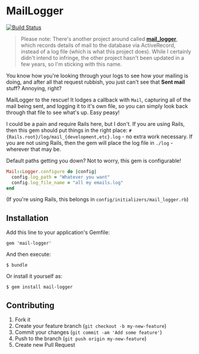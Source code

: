 # MailLogger

[![Build Status](https://travis-ci.org/joshmcarthur/mail_logger.png?branch=master)](https://travis-ci.org/joshmcarthur/mail_logger)

> Please note: There's another project around called [**mail_logger**](https://rubygems.org/gems/mail_logger), which records details of mail to the database via ActiveRecord, instead of a log file (which is what this project does). While I certainly didn't intend to infringe, the other project hasn't been updated in a few years, so I'm sticking with this name.

You know how you're looking through your logs to see how your mailing is doing, and after all that request rubbish, you just can't see that **Sent mail** stuff? Annoying, right?

MailLogger to the rescue! It lodges a callback with `Mail`, capturing all of the mail being sent, and logging it to it's own file, so you can simply look back through that file to see what's up. Easy peasy!

I could be a pain and require Rails here, but I don't. If you are using Rails, then this gem should put things in the right place: `#{Rails.root}/log/mail_{development,etc}.log` - no extra work necessary. If you are not using Rails, then the gem will place the log file in `./log` - wherever that may be.

Default paths getting you down? Not to worry, this gem is configurable!

``` ruby
Mail::Logger.configure do |config|
  config.log_path = "Whatever you want"
  config.log_file_name = "all my emails.log"
end
```

(If you're using Rails, this belongs in `config/initializers/mail_logger.rb`)

## Installation

Add this line to your application's Gemfile:

    gem 'mail-logger'

And then execute:

    $ bundle

Or install it yourself as:

    $ gem install mail-logger
    
   

## Contributing

1. Fork it
2. Create your feature branch (`git checkout -b my-new-feature`)
3. Commit your changes (`git commit -am 'Add some feature'`)
4. Push to the branch (`git push origin my-new-feature`)
5. Create new Pull Request
